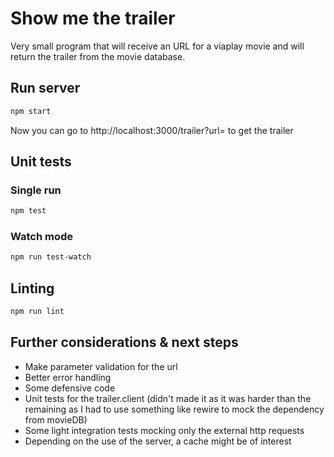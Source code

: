 # Show me the trailer
Very small program that will receive an URL for a viaplay movie and will return the trailer from the movie database.

## Run server
```sh
npm start
```
Now you can go to http://localhost:3000/trailer?url=<link> to get the trailer

## Unit tests
### Single run
```sh
npm test
```
### Watch mode
```sh
npm run test-watch
```

## Linting
```sh
npm run lint
```

## Further considerations & next steps
* Make parameter validation for the url
* Better error handling
* Some defensive code
* Unit tests for the trailer.client (didn't made it as it was harder than the remaining as I had to use something like rewire to mock the dependency from movieDB)
* Some light integration tests mocking only the external http requests
* Depending on the use of the server, a cache might be of interest
